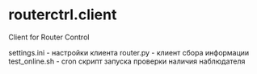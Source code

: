 # routerctrl.client
Client for Router Control

settings.ini - настройки клиента
router.py - клиент сбора информации
test_online.sh - cron скрипт запуска проверки наличия наблюдателя


